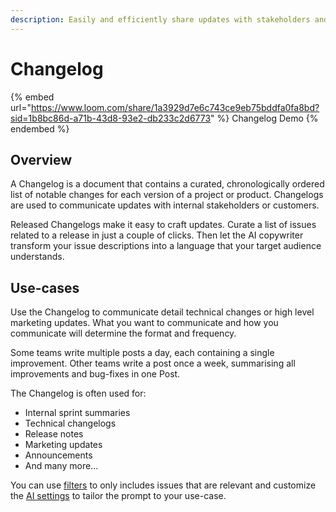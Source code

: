 ```yaml
---
description: Easily and efficiently share updates with stakeholders and customers.
---
```


# Changelog

{% embed url="https://www.loom.com/share/1a3929d7e6c743ce9eb75bddfa0fa8bd?sid=1b8bc86d-a71b-43d8-93e2-db233c2d6773" %}
Changelog Demo
{% endembed %}

## Overview

A Changelog is a document that contains a curated, chronologically ordered list of notable changes for each version of a project or product. Changelogs are used to communicate updates with internal stakeholders or customers. &#x20;

Released Changelogs make it easy to craft updates. Curate a list of issues related to a release in just a couple of clicks. Then let the AI copywriter transform your issue descriptions into a language that your target audience understands.

## Use-cases

Use the Changelog to communicate detail technical changes or high level marketing updates. What you want to communicate and how you communicate will determine the format and frequency.&#x20;

Some teams write multiple posts a day, each containing a single improvement. Other teams write a post once a week, summarising all improvements and bug-fixes in one Post.&#x20;

The Changelog is often used for:&#x20;

* Internal sprint summaries&#x20;
* Technical changelogs&#x20;
* Release notes
* Marketing updates
* Announcements
* And many more...

You can use [filters](staging-area.md) to only includes issues that are relevant and customize the [AI settings](artificial-intelligence.md) to tailor the prompt to your use-case.&#x20;

